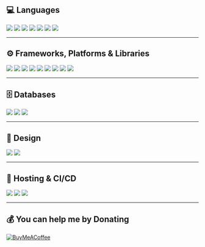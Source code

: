 ## 💻 Languages  
<img src="https://img.shields.io/badge/C%23-239120?style=for-the-badge&logo=csharp&logoColor=white"/> 
<img src="https://img.shields.io/badge/Java-ED8B00?style=for-the-badge&logo=openjdk&logoColor=white"/> 
<img src="https://img.shields.io/badge/JavaScript-F7DF1E?style=for-the-badge&logo=javascript&logoColor=black"/> 
<img src="https://img.shields.io/badge/Kotlin-7F52FF?style=for-the-badge&logo=kotlin&logoColor=white"/> 
<img src="https://img.shields.io/badge/Python-3776AB?style=for-the-badge&logo=python&logoColor=white"/> 
<img src="https://img.shields.io/badge/HTML5-E34F26?style=for-the-badge&logo=html5&logoColor=white"/> 
<img src="https://img.shields.io/badge/CSS3-1572B6?style=for-the-badge&logo=css3&logoColor=white"/>

---

## ⚙️ Frameworks, Platforms & Libraries  
<img src="https://img.shields.io/badge/.NET-5C2D91?style=for-the-badge&logo=dotnet&logoColor=white"/> 
<img src="https://img.shields.io/badge/Node.js-339933?style=for-the-badge&logo=nodedotjs&logoColor=white"/> 
<img src="https://img.shields.io/badge/React-20232A?style=for-the-badge&logo=react&logoColor=61DAFB"/> 
<img src="https://img.shields.io/badge/Next.js-000000?style=for-the-badge&logo=nextdotjs&logoColor=white"/> 
<img src="https://img.shields.io/badge/TailwindCSS-38B2AC?style=for-the-badge&logo=tailwind-css&logoColor=white"/> 
<img src="https://img.shields.io/badge/Vite-646CFF?style=for-the-badge&logo=vite&logoColor=white"/> 
<img src="https://img.shields.io/badge/Bootstrap-7952B3?style=for-the-badge&logo=bootstrap&logoColor=white"/> 
<img src="https://img.shields.io/badge/DaisyUI-5A0EF8?style=for-the-badge&logo=daisyui&logoColor=white"/> 
<img src="https://img.shields.io/badge/Radix%20UI-161618?style=for-the-badge&logo=radix-ui&logoColor=white"/>

---

## 🗄️ Databases  
<img src="https://img.shields.io/badge/Firebase-FFCA28?style=for-the-badge&logo=firebase&logoColor=black"/> 
<img src="https://img.shields.io/badge/Supabase-3ECF8E?style=for-the-badge&logo=supabase&logoColor=white"/> 
<img src="https://img.shields.io/badge/MySQL-4479A1?style=for-the-badge&logo=mysql&logoColor=white"/>

---

## 🎨 Design  
<img src="https://img.shields.io/badge/Figma-F24E1E?style=for-the-badge&logo=figma&logoColor=white"/> 
<img src="https://img.shields.io/badge/Canva-00C4CC?style=for-the-badge&logo=canva&logoColor=white"/>

---

## 🚀 Hosting & CI/CD  
<img src="https://img.shields.io/badge/Vercel-000000?style=for-the-badge&logo=vercel&logoColor=white"/> 
<img src="https://img.shields.io/badge/Git-F05033?style=for-the-badge&logo=git&logoColor=white"/> 
<img src="https://img.shields.io/badge/GitHub-121011?style=for-the-badge&logo=github&logoColor=white"/>

---

## 💰 You can help me by Donating  
[![BuyMeACoffee](https://img.shields.io/badge/Buy%20Me%20a%20Coffee-ffdd00?style=for-the-badge&logo=buy-me-a-coffee&logoColor=black)](https://buymeacoffee.com/loreeeenzz)
